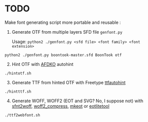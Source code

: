 # TODO

Make font generating script more portable and reusable :

1. Generate OTF from multiple layers SFD file `genfont.py`

   Usage: `python2 ./genfont.py <sfd file> <font family> <font extension>`

  `python2 ./genfont.py boontook-master.sfd BoonTook otf`

2. Hint OTF with [AFDKO](http://www.adobe.com/devnet/opentype/afdko.html) autohint

  `./hintotf.sh`

3. Generate TTF from hinted OTF with Freetype [ttfautohint](http://www.freetype.org/ttfautohint/)

  `./hintttf.sh`

4. Generate WOFF, WOFF2 (EOT and SVG? No, I suppose not) with [sfnt2woff](https://people.mozilla.org/~jkew/woff/), [woff2_compress](https://code.google.com/p/font-compression-reference/), [mkeot](http://www.w3.org/Tools/eot-utils/) or [eotlitetool](https://github.com/briangonzalez/eotlitetool.py)

  `./ttf2webfont.sh`
